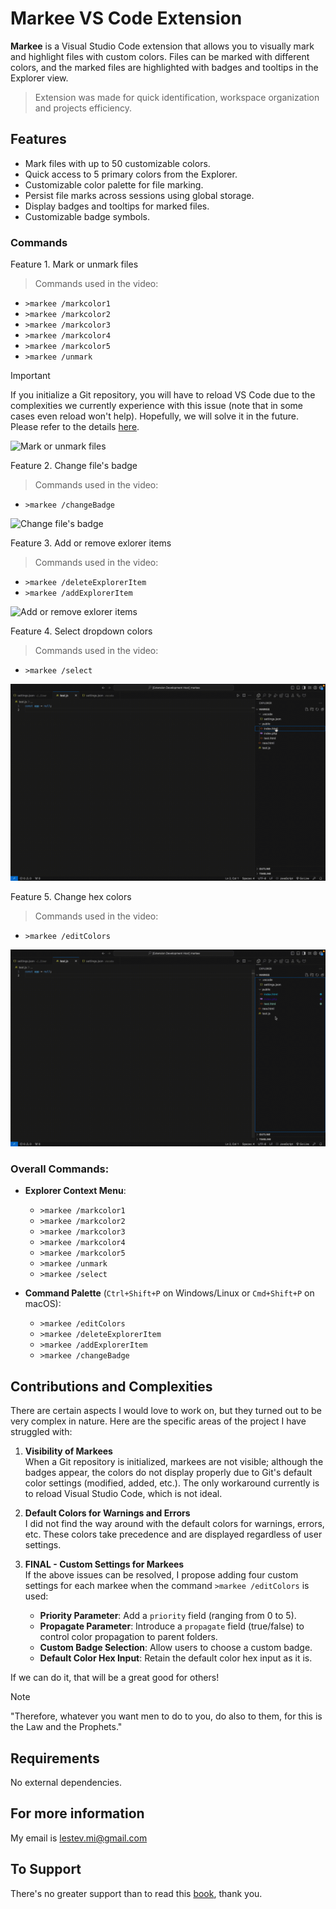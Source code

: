 # Markee VS Code Extension

**Markee** is a Visual Studio Code extension that allows you to visually mark and highlight files with custom colors. Files can be marked with different colors, and the marked files are highlighted with badges and tooltips in the Explorer view. 

> Extension was made for quick identification, workspace organization and projects efficiency.

## Features

- Mark files with up to 50 customizable colors.
- Quick access to 5 primary colors from the Explorer.
- Customizable color palette for file marking.
- Persist file marks across sessions using global storage.
- Display badges and tooltips for marked files.
- Customizable badge symbols.
  
### Commands

Feature 1. Mark or unmark files
> Commands used in the video:
- `>markee /markcolor1`
- `>markee /markcolor2`
- `>markee /markcolor3`
- `>markee /markcolor4`
- `>markee /markcolor5`
- `>markee /unmark`

> [!IMPORTANT]  
> If you initialize a Git repository, you will have to reload VS Code due to the complexities we currently experience with this issue (note that in some cases even reload won't help). Hopefully, we will solve it in the future. Please refer to the details [here](#contributions-and-complexities).

![Mark or unmark files](materials/1-mark-unmark-files.gif)

Feature 2. Change file's badge
> Commands used in the video:
- `>markee /changeBadge`

![Change file's badge](materials/2-change-files-badge.gif)

Feature 3. Add or remove exlorer items
> Commands used in the video:
- `>markee /deleteExplorerItem`
- `>markee /addExplorerItem`

![Add or remove exlorer items](materials/3-add-remove-explorer-items.gif)

Feature 4. Select dropdown colors
> Commands used in the video:
- `>markee /select`

![Select dropdown colors](materials/4-select-dropdown-colors.gif)

Feature 5. Change hex colors
> Commands used in the video:
- `>markee /editColors`

![Change hex colors](materials/5-change-hex-colors.gif)

### Overall Commands:

- **Explorer Context Menu**:
  - `>markee /markcolor1`
  - `>markee /markcolor2`
  - `>markee /markcolor3`
  - `>markee /markcolor4`
  - `>markee /markcolor5`
  - `>markee /unmark`
  - `>markee /select`
  
- **Command Palette** (`Ctrl+Shift+P` on Windows/Linux or `Cmd+Shift+P` on macOS):
  - `>markee /editColors`
  - `>markee /deleteExplorerItem`
  - `>markee /addExplorerItem`
  - `>markee /changeBadge`

## Contributions and Complexities

There are certain aspects I would love to work on, but they turned out to be very complex in nature. Here are the specific areas of the project I have struggled with:

1. **Visibility of Markees**  
   When a Git repository is initialized, markees are not visible; although the badges appear, the colors do not display properly due to Git's default color settings (modified, added, etc.). The only workaround currently is to reload Visual Studio Code, which is not ideal.

2. **Default Colors for Warnings and Errors**  
   I did not find the way around with the default colors for warnings, errors, etc. These colors take precedence and are displayed regardless of user settings.

3. **FINAL - Custom Settings for Markees**  
   If the above issues can be resolved, I propose adding four custom settings for each markee when the command `>markee /editColors` is used:
   - **Priority Parameter**: Add a `priority` field (ranging from 0 to 5).
   - **Propagate Parameter**: Introduce a `propagate` field (true/false) to control color propagation to parent folders.
   - **Custom Badge Selection**: Allow users to choose a custom badge.
   - **Default Color Hex Input**: Retain the default color hex input as it is.

If we can do it, that will be a great good for others!
> [!NOTE]  
> "Therefore, whatever you want men to do to you, do also to them, for this is the Law and the Prophets."


## Requirements

No external dependencies.

## For more information
My email is lestev.mi@gmail.com

## To Support
There's no greater support than to read this [book](https://m.egwwritings.org/en/book/130.4), thank you.